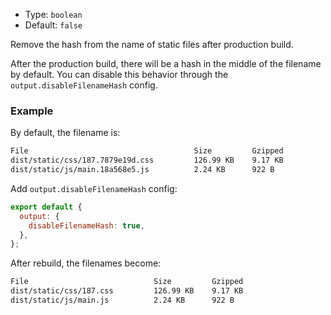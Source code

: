 - Type: `boolean`
- Default: `false`

Remove the hash from the name of static files after production build.

After the production build, there will be a hash in the middle of the filename by default. You can disable this behavior through the `output.disableFilenameHash` config.

### Example

By default, the filename is:

```bash
File                                     Size         Gzipped
dist/static/css/187.7879e19d.css         126.99 KB    9.17 KB
dist/static/js/main.18a568e5.js          2.24 KB      922 B
```

Add `output.disableFilenameHash` config:

```js
export default {
  output: {
    disableFilenameHash: true,
  },
};
```

After rebuild, the filenames become:

```bash
File                            Size         Gzipped
dist/static/css/187.css         126.99 KB    9.17 KB
dist/static/js/main.js          2.24 KB      922 B
```
